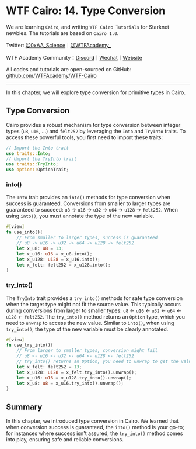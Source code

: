 # WTF Cairo: 14. Type Conversion

We are learning `Cairo`, and writing `WTF Cairo Tutorials` for Starknet newbies. The tutorials are based on `Cairo 1.0`.

Twitter: [@0xAA_Science](https://twitter.com/0xAA_Science)｜[@WTFAcademy_](https://twitter.com/WTFAcademy_)

WTF Academy Community：[Discord](https://discord.wtf.academy)｜[Wechat](https://docs.google.com/forms/d/e/1FAIpQLSe4KGT8Sh6sJ7hedQRuIYirOoZK_85mizdw7vA1-YjodgJ-A/viewform?usp=sf_link)｜[Website](https://wtf.academy)

All codes and tutorials are open-sourced on GitHub: [github.com/WTFAcademy/WTF-Cairo](https://github.com/WTFAcademy/WTF-Cairo)

---

In this chapter, we will explore type conversion for primitive types in Cairo. 

## Type Conversion

Cairo provides a robust mechanism for type conversion between integer types (`u8`, `u16`, ...) and `felt252` by leveraging the `Into` and `TryInto` traits. To access these powerful tools, you first need to import these traits:

```rust
// Import the Into trait
use traits::Into;
// Umport the TryInto trait
use traits::TryInto;
use option::OptionTrait;
```

### into()

The `Into` trait provides an `into()` methods for type conversion when success is guaranteed. Conversions from smaller to larger types are guaranteed to succeed: `u8` -> `u16` -> `u32` -> `u64` -> `u128` -> `felt252`. When using `into()`, you must annotate the type of the new variable.

```rust
#[view]
fn use_into(){
    // From smaller to larger types, success is guaranteed
    // u8 -> u16 -> u32 -> u64 -> u128 -> felt252
    let x_u8: u8 = 13;
    let x_u16: u16 = x_u8.into();
    let x_u128: u128 = x_u16.into();
    let x_felt: felt252 = x_u128.into();
}
```

### try_into()

The `TryInto` trait provides a `try_into()` methods for safe type conversion when the target type might not fit the source value. This typically occurs during conversions from larger to smaller types: `u8` <- `u16` <- `u32` <- `u64` <- `u128` <- `felt252`. The `try_into()` method returns an `Option` type, which you need to `unwrap` to access the new value. Similar to `into()`, when using `try_into()`, the type of the new variable must be clearly annotated.

```rust
#[view]
fn use_try_into(){
    // From larger to smaller types, conversion might fail
    // u8 <- u16 <- u32 <- u64 <- u128 <- felt252
    // try_into() returns an Option, you need to unwrap to get the value
    let x_felt: felt252 = 13;
    let x_u128: u128 = x_felt.try_into().unwrap();
    let x_u16: u16 = x_u128.try_into().unwrap();
    let x_u8: u8 = x_u16.try_into().unwrap();
}
```

## Summary

In this chapter, we introduced type conversion in Cairo. We learned that when conversion success is guaranteed, the `into()` method is your go-to; for instances where success isn't assured, the `try_into()` method comes into play, ensuring safe and reliable conversions.